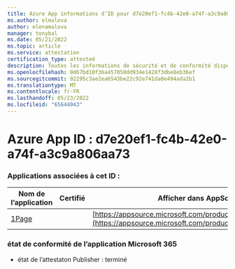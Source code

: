 ```yaml
---
title: Azure App informations d’ID pour d7e20ef1-fc4b-42e0-a74f-a3c9a806aa73
ms.author: elmalova
author: elenamalova
manager: tonybal
ms.date: 05/21/2022
ms.topic: article
ms.service: attestation
certification_type: attested
description: Toutes les informations de sécurité et de conformité disponibles pour d7e20ef1-fc4b-42e0-a74f-a3c9a806aa73.
ms.openlocfilehash: 0d67bd10f36a457050dd934e1428f3dbe8eb36ef
ms.sourcegitcommit: 92295c3ae2ea6543be22c92e741da0e494ada2b1
ms.translationtype: MT
ms.contentlocale: fr-FR
ms.lasthandoff: 05/23/2022
ms.locfileid: "65644043"
---
```

# <a name="azure-app-id-d7e20ef1-fc4b-42e0-a74f-a3c9a806aa73"></a>Azure App ID : d7e20ef1-fc4b-42e0-a74f-a3c9a806aa73


### <a name="apps-associated-with-this-id"></a>Applications associées à cet ID :
| **Nom de l’application** | **Certifié** | **Afficher dans AppSource** |
|--------------|---------------|-----------------------|
| [1Page](../forward/WA200003900.md) |  | [https://appsource.microsoft.com/product/office/WA200003900](https://appsource.microsoft.com/product/office/WA200003900) |

### <a name="microsoft-365-app-compliance-status"></a>état de conformité de l’application Microsoft 365
- état de l’attestaton Publisher : terminé
